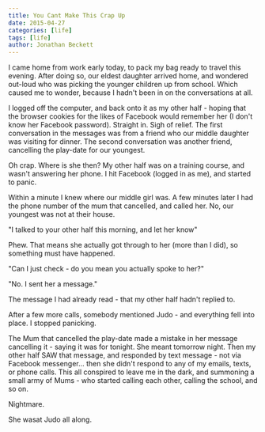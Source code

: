 ```yaml
---
title: You Cant Make This Crap Up
date: 2015-04-27
categories: [life]
tags: [life]
author: Jonathan Beckett
---
```


I came home from work early today, to pack my bag ready to travel this evening. After doing so, our eldest daughter arrived home, and wondered out-loud who was picking the younger children up from school. Which caused me to wonder, because I hadn't been in on the conversations at all.

I logged off the computer, and back onto it as my other half - hoping that the browser cookies for the likes of Facebook would remember her (I don't know her Facebook password). Straight in. Sigh of relief. The first conversation in the messages was from a friend who our middle daughter was visiting for dinner. The second conversation was another friend, cancelling the play-date for our youngest.

Oh crap. Where is she then? My other half was on a training course, and wasn't answering her phone. I hit Facebook (logged in as me), and started to panic.

Within a minute I knew where our middle girl was. A few minutes later I had the phone number of the mum that cancelled, and called her. No, our youngest was not at their house.

"I talked to your other half this morning, and let her know"

Phew. That means she actually got through to her (more than I did), so something must have happened.

"Can I just check - do you mean you actually spoke to her?"

"No. I sent her a message."

The message I had already read - that my other half hadn't replied to.

After a few more calls, somebody mentioned Judo - and everything fell into place. I stopped panicking.

The Mum that cancelled the play-date made a mistake in her message cancelling it - saying it was for tonight. She meant tomorrow night. Then my other half SAW that message, and responded by text message - not via Facebook messenger... then she didn't respond to any of my emails, texts, or phone calls. This all conspired to leave me in the dark, and summoning a small army of Mums - who started calling each other, calling the school, and so on.

Nightmare.

She wasat Judo all along.
